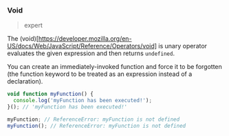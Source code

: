 ### Void

> expert

The (void)[https://developer.mozilla.org/en-US/docs/Web/JavaScript/Reference/Operators/void] is unary operator evaluates the given expression and then returns `undefined`.

You can create an immediately-invoked function and force it to be forgotten (the function keyword to be treated as an expression instead of a declaration).

```js
void function myFunction() {
  console.log('myFunction has been executed!');
}(); // 'myFunction has been executed!'

myFunction; // ReferenceError: myFunction is not defined
myFunction(); // ReferenceError: myFunction is not defined
```
